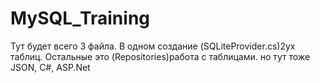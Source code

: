 # MySQL_Training
Тут будет всего 3 файла. В одном создание (SQLiteProvider.cs)2ух таблиц. Остальные это (Repositories)работа с таблицами. но тут тоже JSON, C#, ASP.Net
